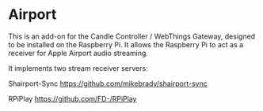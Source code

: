 # Airport

This is an add-on for the Candle Controller / WebThings Gateway, designed to be installed on the Raspberry Pi. It allows the Raspberry Pi to act as a receiver for Apple Airport audio streaming.

It implements two stream receiver servers:

Shairport-Sync
https://github.com/mikebrady/shairport-sync

RPiPlay
https://github.com/FD-/RPiPlay
